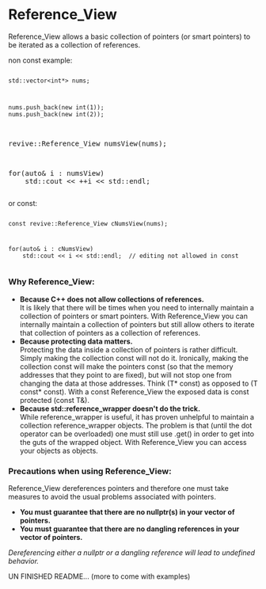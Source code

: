 <H1>Reference_View</H1> 

<p>Reference_View allows a basic collection of pointers (or smart pointers) to be iterated as a collection of references.</p>
<p>non const example:</p>
<pre><code class="language-pascal"><p>std::vector&ltint*&gt nums;</p>
<p>nums.push_back(new int(1));
nums.push_back(new int(2));</code></p>
<p>revive::Reference_View numsView(nums);</p>
<p>for(auto& i : numsView)
    std::cout &lt&lt ++i &lt&lt std::endl;</p></pre>
<p>or const:</p>
<pre><code class="language-pascal"><p>const revive::Reference_View cNumsView(nums);</p>
<p>for(auto& i : cNumsView)
    std::cout &lt&lt i &lt&lt std::endl;  // editing not allowed in const</p></code></pre>

<h3>Why Reference_View:</h3>
<ul>
    <li><b>Because C++ does not allow collections of references.  </b><br>It is likely that there will be times when you need to internally maintain a collection of pointers or smart pointers.  With Reference_View you can internally maintain a collection of pointers but still allow others to iterate that collection of pointers as a collection of references.</li>
    <li><b>Because protecting data matters.  </b><br>Protecting the data inside a collection of pointers is rather difficult.  Simply making the collection const will not do it.  Ironically, making the collection const will make the pointers const (so that the memory addresses that they point to are fixed), but will not stop one from changing the data at those addresses.  Think (T* const) as opposed to (T const* const).  With a const Reference_View the exposed data is const protected (const T&).</li> 
    <li><b>Because std::reference_wrapper doesn't do the trick.  </b><br>While reference_wrapper is useful, it has proven unhelpful to maintain a collection reference_wrapper objects.  The problem is that (until the dot operator can be overloaded) one must still use .get() in order to get into the guts of the wrapped object.  With Reference_View you can access your objects as objects.</li>
</ul>

<h3>Precautions when using Reference_View:</h3>
<p>Reference_View dereferences pointers and therefore one must take measures to avoid the usual problems associated with pointers.</p>
<ul>
    <li><b>You must guarantee that there are no nullptr(s) in your vector of pointers.</b></li>
    <li><b>You must guarantee that there are no dangling references in your vector of pointers.</b></li>
</ul>

<p><em></i>Dereferencing either a nullptr or a dangling reference will lead to undefined behavior.</em></p>

UN FINISHED README... (more to come with examples)
